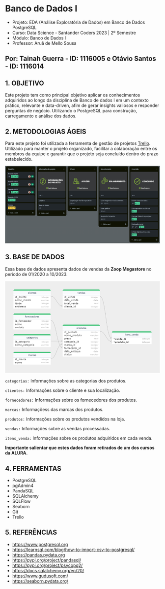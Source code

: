# Banco de Dados I

- Projeto: EDA (Análise Exploratória de Dados) em Banco de Dados PostgreSQL
- Curso: Data Science - Santander Coders 2023 | 2º Semestre
- Módulo: Banco de Dados I
- Professor: Aruã de Mello Sousa

## Por: Tainah Guerra - ID: 1116005 e Otávio Santos - ID: 1116014

## 1. OBJETIVO

Este projeto tem como principal objetivo aplicar os
conhecimentos adquiridos ao longo da disciplina de Banco de dados I em
um contexto prático, relevante e data-driven, afim de gerar insights valiosos e responder perguntas de negócio. 
Utilizando o PostgreSQL para construção, carregamento e análise dos dados.

## 2. METODOLOGIAS ÁGEIS

Para este projeto foi utilizada a ferramenta de gestão de projetos [Trello](https://trello.com/b/yLjzU1Dh/projeto-sql-ada). Utilizado para manter o projeto organizado,
facilitar a colaboração entre os membros da equipe e garantir que o projeto seja concluído dentro do prazo estabelecido.

![image](images/trello.png)

## 3. BASE DE DADOS
Essa base de dados apresenta dados de vendas da **Zoop Megastore** no período de 01/2020 a 10/2023. 

![image](images/ERD.png)

 ``categorias:``  Informações sobre as categorias dos produtos.

``clientes:`` Informações sobre o cliente e sua localização.

``fornecedores:`` Informações sobre os fornecedores dos produtos.

``marcas:`` Informaçõess das marcas dos produtos. 

``produtos:`` Informações sobre os produtos vendidos na loja.

``vendas:`` Informações sobre as vendas processadas.

``itens_venda:`` Informações sobre os produtos adquiridos em cada venda.

**Importante salientar que estes dados foram retirados de um dos cursos da ALURA.**

## 4. FERRAMENTAS

- PostgreSQL 
- pgAdmin4
- PandaSQL 
- SQLAlchemy 
- SQLFlow
- Seaborn
- Git
- Trello

## 5. REFERÊNCIAS

- https://www.postgresql.org
- https://learnsql.com/blog/how-to-import-csv-to-postgresql/
- https://pandas.pydata.org
- https://pypi.org/project/pandasql/
- https://pypi.org/project/psycopg2/
- https://docs.sqlalchemy.org/en/20/
- https://www.gudusoft.com/
- https://seaborn.pydata.org/



